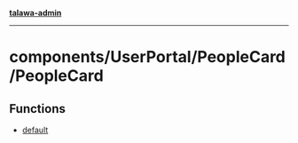 [**talawa-admin**](../../../../README.md)

***

# components/UserPortal/PeopleCard/PeopleCard

## Functions

- [default](functions/default.md)
